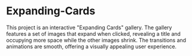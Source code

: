 # Expanding-Cards
This project is an interactive "Expanding Cards" gallery. The gallery features a set of images that expand when clicked, revealing a title and occupying more space while the other images shrink. The transitions and animations are smooth, offering a visually appealing user experience.
